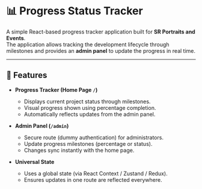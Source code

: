 # 📊 Progress Status Tracker

A simple React-based progress tracker application built for **SR Portraits and Events**.  
The application allows tracking the development lifecycle through milestones and provides an **admin panel** to update the progress in real time.

---

## 🚀 Features

- **Progress Tracker (Home Page `/`)**
  - Displays current project status through milestones.
  - Visual progress shown using percentage completion.
  - Automatically reflects updates from the admin panel.

- **Admin Panel (`/admin`)**
  - Secure route (dummy authentication) for administrators.
  - Update progress milestones (percentage or status).
  - Changes sync instantly with the home page.

- **Universal State**
  - Uses a global state (via React Context / Zustand / Redux).
  - Ensures updates in one route are reflected everywhere.

